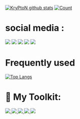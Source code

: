 [![KryPtoN github stats](https://github-readme-stats.vercel.app/api?username=ikadekmahagangga&show_icons=true&theme=dracula)](https://github.com/ikadekmahagangga)
[![Count](https://komarev.com/ghpvc/?username=ikadekmahagangga&style=flat-square&color=red)](https://github.com/ikadekmahagangga)


# social media :
[<img src = "https://img.shields.io/badge/GitHub-100000?style=for-the-badge&logo=github&logoColor=white">](https://github.com/ikadekmahaganggaE)
[<img src = "https://img.shields.io/badge/Facebook-1877F2?style=for-the-badge&logo=facebook&logoColor=white">](https://www.facebook.com/ikadekmahagangga/)
[<img src="https://img.shields.io/badge/linkedin-%230077B5.svg?&style=for-the-badge&logo=linkedin&logoColor=white" />](https://www.linkedin.com/in/-/)
[<img src = "https://img.shields.io/badge/Twitter-1DA1F2?style=for-the-badge&logo=twitter&logoColor=white">](https://twitter.com/-)
[<img src = "https://img.shields.io/badge/instagram-%23E4405F.svg?&style=for-the-badge&logo=instagram&logoColor=white">](https://www.instagram.com/ikadekmahaganggaE/)


# Frequently used

[![Top Langs](https://github-readme-stats.vercel.app/api/top-langs/?username=ikadekmahagangga&layout=compact&theme=dracula)](https://github.com/ikadekmahagangga)


 # 🚀 My Toolkit:
<p align="left"> 
    <a href="https://developer.mozilla.org/en-US/docs/Web/HTML" title="HTML5" target="_blank"> <img src="https://img.icons8.com/color/48/000000/html-5.png"/> </a> 
    <a href="https://www.w3schools.com/css/" title="CSS3" target="_blank"> <img src="https://img.icons8.com/color/48/000000/css3.png"/> </a>
    <a href="https://git-scm.com/" title="Git" target="_blank"> <img src="https://img.icons8.com/color/48/000000/git.png"/> </a>
    <a href="https://code.visualstudio.com/" title="Visual Studio Code" target="_blank"> <img src="https://img.icons8.com/color/48/000000/visual-studio-code-2019.png"/> </a>    
    <a href="https://www.microsoft.com/en-gb/windows/get-windows-10" title="Windows" target="_blank"> <img src="https://img.icons8.com/fluent/48/000000/windows-10.png"/> </a>
</p>
